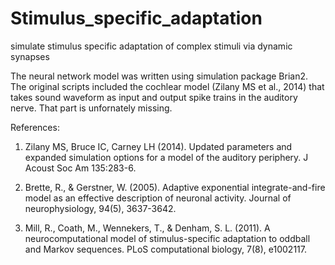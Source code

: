 # Stimulus_specific_adaptation
simulate stimulus specific adaptation of complex stimuli via dynamic synapses

The neural network model was written using simulation package Brian2. 
The original scripts included the cochlear model (Zilany MS et al., 2014) that takes sound waveform as input and output spike trains in the auditory nerve. That part is unfornately missing. 


References: 
1. Zilany MS, Bruce IC, Carney LH (2014). Updated parameters and expanded simulation options for a model of the auditory periphery. J Acoust Soc Am 135:283-6. 

2. Brette, R., & Gerstner, W. (2005). Adaptive exponential integrate-and-fire model as an effective description of neuronal activity. Journal of neurophysiology, 94(5), 3637-3642.

3. Mill, R., Coath, M., Wennekers, T., & Denham, S. L. (2011). A neurocomputational model of stimulus-specific adaptation to oddball and Markov sequences. PLoS computational biology, 7(8), e1002117.
